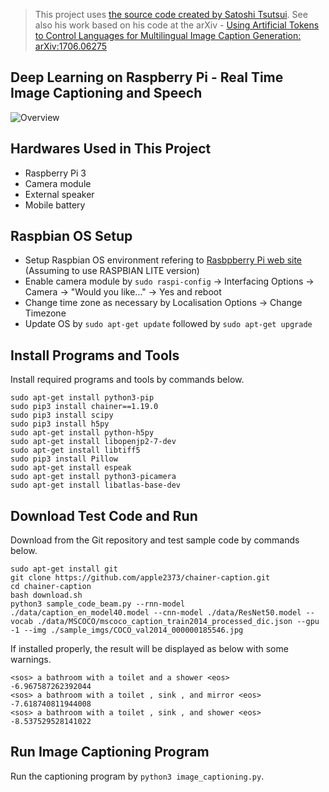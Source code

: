 >This project uses [the source code created by Satoshi Tsutsui](https://github.com/apple2373/chainer-caption). See also his work based on his code at the arXiv - [Using Artificial Tokens to Control Languages for Multilingual
Image Caption Generation: arXiv:1706.06275](https://arxiv.org/abs/1706.06275)

Deep Learning on Raspberry Pi - Real Time Image Captioning and Speech
-------
![Overview](https://raw.githubusercontent.com/yoshihiroo/programming-workshop/master/image_captioning_and_speech/figure/WS000000.JPG)

Hardwares Used in This Project
-------
* Raspberry Pi 3
* Camera module
* External speaker
* Mobile battery

Raspbian OS Setup
-------
* Setup Raspbian OS environment refering to [Rasbpberry Pi web site](https://www.raspberrypi.org/documentation/installation/installing-images/) (Assuming to use RASPBIAN LITE version)
* Enable camera module by `sudo raspi-config` -> Interfacing Options -> Camera -> "Would you like..." -> Yes and reboot
* Change time zone as necessary by Localisation Options -> Change Timezone
* Update OS by `sudo apt-get update` followed by `sudo apt-get upgrade`

Install Programs and Tools
-------
Install required programs and tools by commands below.
```
sudo apt-get install python3-pip
sudo pip3 install chainer==1.19.0
sudo pip3 install scipy
sudo pip3 install h5py
sudo apt-get install python-h5py
sudo apt-get install libopenjp2-7-dev
sudo apt-get install libtiff5
sudo pip3 install Pillow
sudo apt-get install espeak
sudo apt-get install python3-picamera
sudo apt-get install libatlas-base-dev
```

Download Test Code and Run
-------
Download from the Git repository and test sample code by commands below.
```
sudo apt-get install git
git clone https://github.com/apple2373/chainer-caption.git
cd chainer-caption
bash download.sh
python3 sample_code_beam.py --rnn-model ./data/caption_en_model40.model --cnn-model ./data/ResNet50.model --vocab ./data/MSCOCO/mscoco_caption_train2014_processed_dic.json --gpu -1 --img ./sample_imgs/COCO_val2014_000000185546.jpg
```

If installed properly, the result will be displayed as below with some warnings.

```
<sos> a bathroom with a toilet and a shower <eos>
-6.967587262392044
<sos> a bathroom with a toilet , sink , and mirror <eos>
-7.618740811944008
<sos> a bathroom with a toilet , sink , and shower <eos>
-8.537529528141022
```

Run Image Captioning Program
-------

Run the captioning program by `python3 image_captioning.py`.


